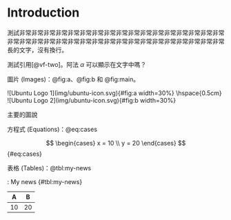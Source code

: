 # Introduction

測試非常非常非常非常非常非常非常非常非常非常非常非常非常非常非常非常非常非常非常非常非常非常非常非常非常非常非常非常非常非常非常非常非常非常非常長的文字，沒有換行。

測試引用[@vf-two]。阿法 $\alpha$ 可以顯示在文字中嗎？

圖片 (Images)：@fig:a、@fig:b 和 @fig:main。

<div id="fig:main">
![Ubuntu Logo 1](img/ubuntu-icon.svg){#fig:a width=30%}
\hspace{0.5cm}
![Ubuntu Logo 2](img/ubuntu-icon.svg){#fig:b width=30%}

主要的圖說
</div>

方程式 (Equations)：@eq:cases

$$
\begin{cases}
x = 10
\\
y = 20
\end{cases}
$$ {#eq:cases}

表格 (Tables)：@tbl:my-news

: My news {#tbl:my-news}

| A | B |
|:---:|:--:|
| 10 | 20 |
